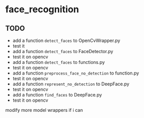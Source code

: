 # face_recognition

## TODO

- add a function `detect_faces` to OpenCvWrapper.py<br>
- test it
- add a function `detect_faces` to FaceDetector.py
- test it on opencv
- add a function `detect_faces` to functions.py
- test it on opencv
- add a function `preprocess_face_no_detection` to function.py
- test it on opencv
- add a function `represent_no_detection` to DeepFace.py
- test it on opencv
- add a function `find_faces` to DeepFace.py
- test it on opencv

modify more model wrappers if i can